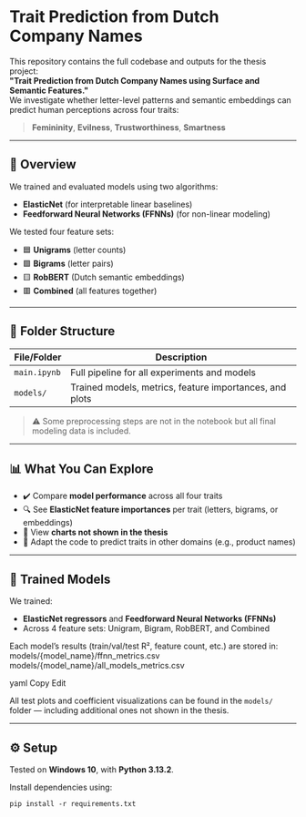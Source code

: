 # Trait Prediction from Dutch Company Names

This repository contains the full codebase and outputs for the thesis project:  
**"Trait Prediction from Dutch Company Names using Surface and Semantic Features."**  
We investigate whether letter-level patterns and semantic embeddings can predict human perceptions across four traits:

> **Femininity**, **Evilness**, **Trustworthiness**, **Smartness**

---

## 📌 Overview

We trained and evaluated models using two algorithms:
- **ElasticNet** (for interpretable linear baselines)
- **Feedforward Neural Networks (FFNNs)** (for non-linear modeling)

We tested four feature sets:
- 🟦 **Unigrams** (letter counts)  
- 🟩 **Bigrams** (letter pairs)  
- 🟨 **RobBERT** (Dutch semantic embeddings)  
- 🟥 **Combined** (all features together)

---

## 📂 Folder Structure

| File/Folder           | Description                                                  |
|-----------------------|--------------------------------------------------------------|
| `main.ipynb`          | Full pipeline for all experiments and models                 |
| `models/`             | Trained models, metrics, feature importances, and plots      |

> ⚠️ Some preprocessing steps are not in the notebook but all final modeling data is included.

---

## 📊 What You Can Explore

- ✔️ Compare **model performance** across all four traits
- 🔍 See **ElasticNet feature importances** per trait (letters, bigrams, or embeddings)
- 🧪 View **charts not shown in the thesis**
- 🔁 Adapt the code to predict traits in other domains (e.g., product names)

---


## 🧪 Trained Models

We trained:
- **ElasticNet regressors** and **Feedforward Neural Networks (FFNNs)**
- Across 4 feature sets: Unigram, Bigram, RobBERT, and Combined

Each model’s results (train/val/test R², feature count, etc.) are stored in:
models/{model_name}/ffnn_metrics.csv
models/{model_name}/all_models_metrics.csv

yaml
Copy
Edit

All test plots and coefficient visualizations can be found in the `models/` folder — including additional ones not shown in the thesis.

---

## ⚙️ Setup

Tested on **Windows 10**, with **Python 3.13.2**.

Install dependencies using:

```bas
pip install -r requirements.txt


